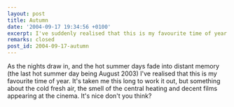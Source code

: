 ```yaml
---
layout: post
title: Autumn
date: '2004-09-17 19:34:56 +0100'
excerpt: I've suddenly realised that this is my favourite time of year.
remarks: closed
post_id: 2004-09-17-autumn
---
```

As the nights draw in, and the hot summer days fade into distant memory (the last hot summer day being August 2003) I've realised that this is my favourite time of year. It's taken me this long to work it out, but something about the cold fresh air, the smell of the central heating and decent films appearing at the cinema. It's nice don't you think?